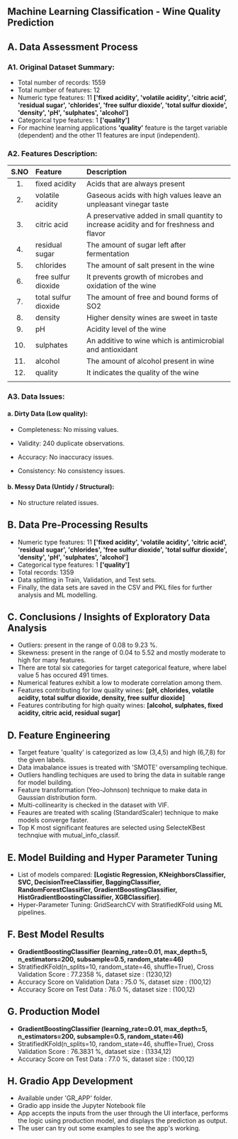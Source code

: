 ## Machine Learning Classification - Wine Quality Prediction


## A. Data Assessment Process   
### A1. Original Dataset Summary:
- Total number of records: 1559
- Total number of features: 12
- Numeric type features: 11 **['fixed acidity', 'volatile acidity', 'citric acid', 'residual sugar', 'chlorides', 'free sulfur dioxide', 'total sulfur dioxide', 'density', 'pH', 'sulphates', 'alcohol']**
- Categorical type features: 1 **['quality']**
- For machine learning applications **'quality'** feature is the target variable (dependent) and the other 11 features are input (independent).

### A2. Features Description:
| S.NO | Feature               | Description                                                                              |
|:----:| :---                  | :---                                                                                     |
| 1.   | fixed acidity         | Acids that are always present                                                            |
| 2.   | volatile acidity      | Gaseous acids with high values leave an unpleasant vinegar taste                         |
| 3.   | citric acid           | A preservative added in small quantity to increase acidity and for freshness and flavor  |
| 4.   | residual sugar        | The amount of sugar left after fermentation                                              |
| 5.   | chlorides             | The amount of salt present in the wine                                                   |
| 6.   | free sulfur dioxide   | It prevents growth of microbes and oxidation of the wine                                 |
| 7.   | total sulfur dioxide  | The amount of free and bound forms of SO2                                                |
| 8.   | density               | Higher density wines are sweet in taste                                                  |
| 9.   | pH                    | Acidity level of the wine                                                                |
| 10.  | sulphates             | An additive to wine which is antimicrobial and antioxidant                               |
| 11.  | alcohol               | The amount of alcohol present in wine                                                    |
| 12.  | quality               | It indicates the quality of the wine                                                     |
|      |                       |                                                                                          |

### A3. Data Issues:
#### a. Dirty Data (Low quality):
- Completeness: No missing values.
  
- Validity: 240 duplicate observations.

- Accuracy: No inaccuracy issues.

- Consistency: No consistency issues.

#### b. Messy Data (Untidy / Structural):
- No structure related issues.


## B. Data Pre-Processing Results
- Numeric type features: 11 **['fixed acidity', 'volatile acidity', 'citric acid', 'residual sugar', 'chlorides', 'free sulfur dioxide', 'total sulfur dioxide', 'density', 'pH', 'sulphates', 'alcohol']**
- Categorical type features: 1 **['quality']**
- Total records: 1359
- Data splitting in Train, Validation, and Test sets.
- Finally, the data sets are saved in the CSV and PKL files for further analysis and ML modelling.


## C. Conclusions / Insights of Exploratory Data Analysis
- Outliers: present in the range of 0.08 to 9.23 %.
- Skewness: present in the range of 0.04 to 5.52 and mostly moderate to high for many features.
- There are total six categories for target categorical feature, where label value 5 has occured 491 times.
- Numerical features exhibit a low to moderate correlation among them.
- Features contributing for low quality wines: **[pH, chlorides, volatile acidity, total sulfur dioxide, density, free sulfur dioxide]**
- Features contributing for high quaity wines: **[alcohol, sulphates, fixed acidity, citric acid, residual sugar]**


## D. Feature Engineering
- Target feature 'quality' is categorized as low (3,4,5) and high (6,7,8) for the given labels.
- Data imabalance issues is treated with 'SMOTE' oversampling techique.
- Outliers handling techiques are used to bring the data in suitable range for model building.
- Feature transformation (Yeo-Johnson) technique to make data in Gaussian distribution form.
- Multi-collinearity is checked in the dataset with VIF.
- Feaures are treated with scaling (StandardScaler) technique to make models converge faster.
- Top K most significant features are selected using SelecteKBest technqiue with mutual_info_classif.


## E. Model Building and Hyper Parameter Tuning
- List of models compared: **[Logistic Regression, KNeighborsClassifier, SVC, DecisionTreeClassifier, BaggingClassifier, RandomForestClassifier,
  GradientBoostingClassifier, HistGradientBoostingClassifier, XGBClassifier]**.
- Hyper-Parameter Tuning: GridSearchCV with StratifiedKFold using ML pipelines.


## F. Best Model Results
- **GradientBoostingClassifier (learning_rate=0.01, max_depth=5, n_estimators=200, subsample=0.5, random_state=46)**
- StratifiedKFold(n_splits=10, random_state=46, shuffle=True), Cross Validation Score : 77.2358 %, dataset size : (1230,12)
- Accuracy Score on Validation Data : 75.0 %, dataset size : (100,12)
- Accuracy Score on Test Data : 76.0 %, dataset size : (100,12)


## G. Production Model
- **GradientBoostingClassifier (learning_rate=0.01, max_depth=5, n_estimators=200, subsample=0.5, random_state=46)**
- StratifiedKFold(n_splits=10, random_state=46, shuffle=True), Cross Validation Score : 76.3831 %, dataset size : (1334,12)
- Accuracy Score on Test Data : 77.0 %, dataset size : (100,12)


## H. Gradio App Development  
- Available under 'GR_APP' folder.
- Gradio app inside the Jupyter Notebook file
- App accepts the inputs from the user through the UI interface, performs the logic using production model, and displays the prediction as output.
- The user can try out some examples to see the app's working.
